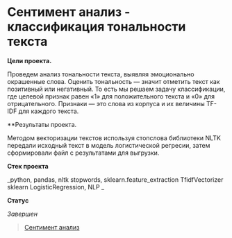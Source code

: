 # Сентимент анализ - классификация тональности текста

**Цели проекта.**

Проведем анализ тональности текста, выявляя эмоционально окрашенные слова.
Оценить тональность — значит отметить текст как позитивный или негативный. То есть мы решаем задачу классификации,
где целевой признак равен «1» для положительного текста и «0» для отрицательного.
Признаки — это слова из корпуса и их величины TF-IDF для каждого текста.

**Результаты проекта.

Методом векторизации текстов используя стопслова библиотеки NLTK передали исходный текст в модель логистической регресии, затем сформировали файл с результатами 
для выгрузки.

**Стек проекта**

_python, pandas, nltk stopwords, sklearn.feature_extraction TfidfVectorizer
sklearn LogisticRegression, NLP _

**Статус**

_Завершен_
> [Сентимент анализ](https://github.com/Mikhail-9/yandex_projects_praktimum/blob/master/sentiment_analysis_data_scientist/sentiment_analysis_data_scientist.ipynb)
